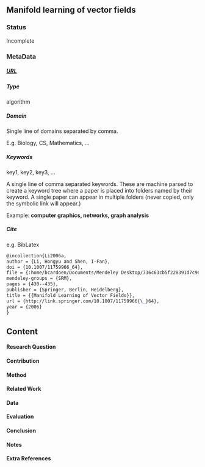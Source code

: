 ## Manifold learning of vector fields

### Status
Incomplete

### MetaData
##### [URL](http://link.springer.com/10.1007/11759966_64)

##### Type
algorithm


##### Domain
Single line of domains separated by comma.

E.g. Biology, CS, Mathematics, ...

##### Keywords 
key1, key2, key3, ...

A single line of comma separated keywords. These are machine parsed to create a keyword tree where a paper is placed into folders named by their keyword.
A single paper can appear in multiple folders (never copied, only the symbolic link will appear.)

Example:
__computer graphics, networks, graph analysis__

 


##### Cite
e.g. BibLatex
```LaTex
@incollection{Li2006a,
author = {Li, Hongyu and Shen, I-Fan},
doi = {10.1007/11759966_64},
file = {:home/bcardoen/Documents/Mendeley Desktop/736c63cb5f228391d7c96dbbe14dca2d38ed.pdf:pdf},
mendeley-groups = {SRM},
pages = {430--435},
publisher = {Springer, Berlin, Heidelberg},
title = {{Manifold Learning of Vector Fields}},
url = {http://link.springer.com/10.1007/11759966{\_}64},
year = {2006}
}
```
## Content
#### Research Question


#### Contribution


#### Method


#### Related Work


#### Data


#### Evaluation


#### Conclusion


#### Notes

#### Extra References
